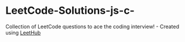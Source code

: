 # LeetCode-Solutions-js-c-
Collection of LeetCode questions to ace the coding interview! - Created using [LeetHub](https://github.com/QasimWani/LeetHub)
